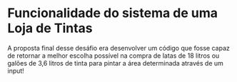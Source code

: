 # Funcionalidade do sistema de uma Loja de Tintas
A proposta final desse desáfio era desenvolver um código que fosse capaz de retornar a melhor escolha possível na compra de latas de 18 litros ou galões de 3,6 litros de tinta para pintar a área determinada através de um input!